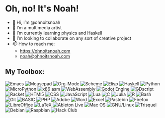 # Oh, no! It's Noah!
- 👋 Hi, I’m @ohnoitsnoah
- 👀 I’m a multimedia artist
- 🌱 I’m currently learning physics and Haskell
- 💞️ I’m looking to collaborate on any sort of creative project
- 📫 How to reach me:
   + https://ohnoitsnoah.com
   + noah@ohnoitsnoah.com
## My Toolbox:
![Emacs](https://img.shields.io/badge/Emacs-7f5ab6?style=for-the-badge&logo=GNU%20Emacs&logoColor=white)
![Mousepad](https://img.shields.io/badge/Mousepad-2284F2?style=for-the-badge&logo=XFCE&logoColor=white)
![Org-Mode](https://img.shields.io/badge/Org--Mode-77aa99?style=for-the-badge&logo=org&logoColor=white)
![Scheme](https://img.shields.io/badge/scheme-000?style=for-the-badge&logo=Common%20Lisp&logoColor=white)
![Elisp](https://img.shields.io/badge/Elisp-blueviolet?style=for-the-badge&logo=GNU%20Emacs&logoColor=white)
![Haskell](https://img.shields.io/badge/haskell-5D4F85?style=for-the-badge&logo=Haskell&logoColor=white)
![Python](https://img.shields.io/badge/Python-14354C?style=for-the-badge&logo=python&logoColor=white)
![MicroPython](https://img.shields.io/badge/micropython-2B2728?style=for-the-badge&logo=micropython&logoColor=white)
![x86 asm](https://img.shields.io/badge/x86%20ASM-0071C5?style=for-the-badge&logo=intel&logoColor=white)
![WebAssembly](https://img.shields.io/badge/WebAssembly-654FF0?style=for-the-badge&logo=webassembly&logoColor=white)
![Godot Engine](https://img.shields.io/badge/Godot%20Engine-478CBF?style=for-the-badge&logo=Godot%20Engine&logoColor=white)
![GDscript](https://img.shields.io/badge/GDscript-478CBF?style=for-the-badge&logo=Godot%20Engine&logoColor=white)
![Racket](https://img.shields.io/badge/Racket-9F1D20?style=for-the-badge&logo=Racket&logoColor=white)
![HTMl5](https://img.shields.io/badge/HTML5-E34F26?style=for-the-badge&logo=html5&logoColor=white)
![CSS](https://img.shields.io/badge/CSS3-1572b6?style=for-the-badge&logo=css&logoColor=white)
![JavaScript](https://img.shields.io/badge/javascript-f7df1e?style=for-the-badge&logo=javascript&logoColor=black)
![Lua](https://img.shields.io/badge/Lua-2C2D72?style=for-the-badge&logo=lua&logoColor=white)
![C](https://img.shields.io/badge/C-00599C?style=for-the-badge&logo=c&logoColor=white)
![Julia](https://img.shields.io/badge/julia-9558B2?style=for-the-badge&logo=julia&logoColor=white)
![R](https://img.shields.io/badge/r-276DC3?style=for-the-badge&logo=R&logoColor=white)
![Bash](https://img.shields.io/badge/Bash-4eaa25?style=for-the-badge&logo=GNU%20Bash&logoColor=white)
![Git](https://img.shields.io/badge/GIT-E44C30?style=for-the-badge&logo=git&logoColor=white)
![BASIC](https://img.shields.io/badge/BASIC-black?style=for-the-badge)
![PHP](https://img.shields.io/badge/PHP-777BB4?style=for-the-badge&logo=php&logoColor=white)
![Adobe](https://img.shields.io/badge/Adobe%20Creative%20Cloud-da1f26?style=for-the-badge&logo=Adobe%20Creative%20Cloud&logoColor=white)
![Word](https://img.shields.io/badge/Word-2b579a?style=for-the-badge&logo=Microsoft%20Word&logoColor=white)
![Excel](https://img.shields.io/badge/Excel-217346?style=for-the-badge&logo=Microsoft%20Excel&logoColor=white)
![Pastebin](https://img.shields.io/badge/Pastebin-02456c?style=for-the-badge&logo=Pastebin&logoColor=white)
![Firefox](https://img.shields.io/badge/Firefox%20Browser-ff7139?style=for-the-badge&logo=firefox-browser&logoColor=white)
![LibreOffice](https://img.shields.io/badge/libreoffice-18a303?style=for-the-badge&logo=libreoffice&logoColor=white)
![LaTeX](https://img.shields.io/badge/LaTeX-008080?style=for-the-badge&logo=latex&logoColor=white)
![Ableton Live](https://img.shields.io/badge/Ableton%20Live-000000?style=for-the-badge&logo=ableton%20live&logoColor=white)
![Mac OS](https://img.shields.io/badge/mac_OS-F2F4F9?style=for-the-badge&logo=apple&logoColor=black)
![GNU/Linux](https://img.shields.io/badge/GNU/LINUX-fcc624?style=for-the-badge&logo=Linux&logoColor=black)
![Trisquel](https://img.shields.io/badge/Trisquel%20gnu/linux-2284F2?style=for-the-badge)
![Debian](https://img.shields.io/badge/debian-d70a53?style=for-the-badge&logo=debian&logoColor=white)
![Raspbian](https://img.shields.io/badge/Raspbian-a22846?style=for-the-badge&logo=raspberry-pi&logoColor=white)
![Hack Club](https://img.shields.io/badge/Hack%20Club-EC3750?style=for-the-badge&logo=Hack%20Club&logoColor=white)
